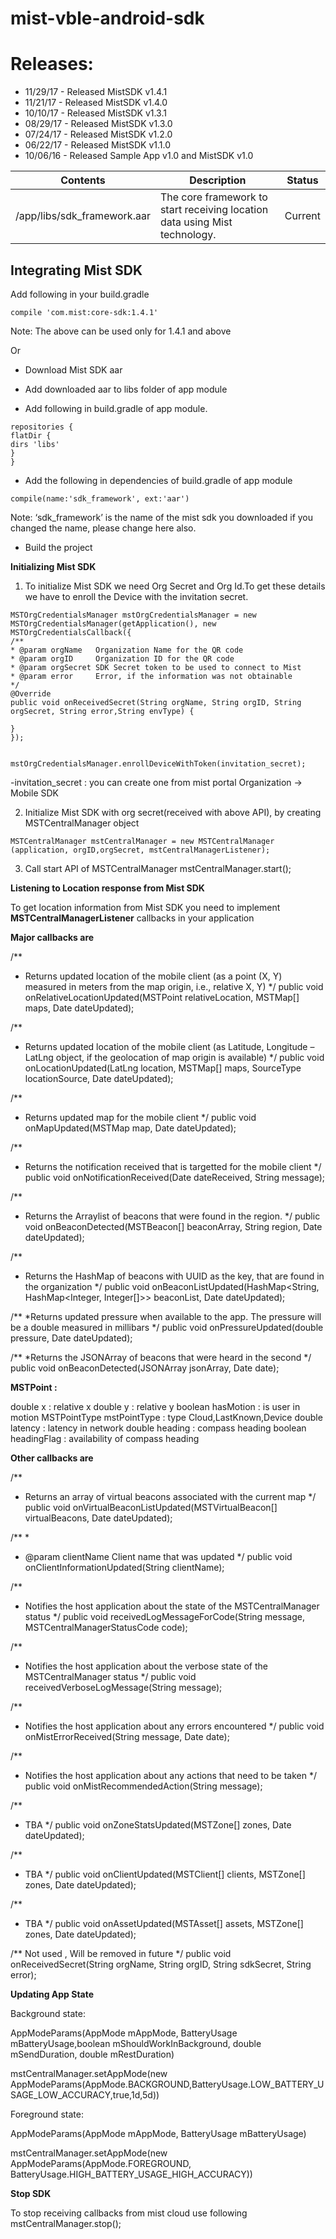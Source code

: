 # mist-vble-android-sdk



# Releases:
- 11/29/17 - Released MistSDK v1.4.1
- 11/21/17 - Released MistSDK v1.4.0
- 10/10/17 - Released MistSDK v1.3.1
- 08/29/17 - Released MistSDK v1.3.0
- 07/24/17 - Released MistSDK v1.2.0
- 06/22/17 - Released MistSDK v1.1.0
- 10/06/16 - Released Sample App v1.0 and MistSDK v1.0


|  Contents |  Description | Status |
|---|---|---|
|  /app/libs/sdk_framework.aar | The core framework to start receiving location data using Mist technology. | Current |

##  Integrating Mist SDK

Add following in your build.gradle

```
compile 'com.mist:core-sdk:1.4.1'
```
Note: The above can be used only for 1.4.1 and above 


  Or 
  
- Download Mist SDK aar

- Add downloaded aar to libs folder of app module

- Add following in build.gradle of app module.

```
repositories {
flatDir {
dirs 'libs'
}
}
```
- Add the following in dependencies of build.gradle of app module
```
compile(name:'sdk_framework', ext:'aar')
```
Note: ‘sdk_framework’ is the name of the mist sdk you downloaded if you changed the name, please change here also.

- Build the project



**Initializing Mist SDK**

1. To initialize Mist SDK we need  Org Secret and Org Id.To get these details we have to enroll the Device with the invitation secret.


```
MSTOrgCredentialsManager mstOrgCredentialsManager = new MSTOrgCredentialsManager(getApplication(), new MSTOrgCredentialsCallback({
/**
* @param orgName   Organization Name for the QR code
* @param orgID     Organization ID for the QR code
* @param orgSecret SDK Secret token to be used to connect to Mist
* @param error     Error, if the information was not obtainable
*/
@Override
public void onReceivedSecret(String orgName, String orgID, String orgSecret, String error,String envType) {

}
});


mstOrgCredentialsManager.enrollDeviceWithToken(invitation_secret);
```
-invitation_secret : you can create one from mist portal Organization -> Mobile SDK



2. Initialize Mist SDK with org secret(received with above API), by creating MSTCentralManager object

```
MSTCentralManager mstCentralManager = new MSTCentralManager (application, orgID,orgSecret, mstCentralManagerListener);
```

3. Call start API of MSTCentralManager
mstCentralManager.start();

**Listening to Location response from Mist SDK**

To get location information from Mist SDK you need to implement **MSTCentralManagerListener** callbacks in your application

**Major callbacks are**

/**
* Returns updated location of the mobile client (as a point (X, Y) measured in meters from the map origin, i.e., relative X, Y)
*/
public void onRelativeLocationUpdated(MSTPoint relativeLocation, MSTMap[] maps, Date dateUpdated);


/**
* Returns updated location of the mobile client (as Latitude, Longitude – LatLng object, if the geolocation of map origin is available)
*/
public void onLocationUpdated(LatLng location, MSTMap[] maps, SourceType locationSource, Date dateUpdated);


/**
* Returns updated map for the mobile client
*/
public void onMapUpdated(MSTMap map, Date dateUpdated);


/**
* Returns the notification received that is targetted for the mobile client
*/
public void onNotificationReceived(Date dateReceived, String message);


/**
* Returns the Arraylist of beacons that were found in the region.
*/
public void onBeaconDetected(MSTBeacon[] beaconArray, String region, Date dateUpdated);


/**
* Returns the HashMap of beacons with UUID as the key, that are found in the organization
*/
public void onBeaconListUpdated(HashMap<String, HashMap<Integer, Integer[]>> beaconList, Date dateUpdated);


/**
*Returns updated pressure when available to the app. The pressure will be a double measured in millibars
*/
public void onPressureUpdated(double pressure, Date dateUpdated);

/**
*Returns the JSONArray of beacons that were heard in the second
*/
public void onBeaconDetected(JSONArray jsonArray, Date date);



**MSTPoint :**

double x                : relative x
double y                : relative y
boolean hasMotion           : is user in motion
MSTPointType mstPointType  : type Cloud,LastKnown,Device
double latency            : latency in network
double heading             : compass heading
boolean headingFlag        : availability of compass heading

**Other callbacks are**

/**
* Returns an array of virtual beacons associated with the current map
*/
public void onVirtualBeaconListUpdated(MSTVirtualBeacon[] virtualBeacons, Date dateUpdated);

/**
*
* @param clientName Client name that was updated
*/
public void onClientInformationUpdated(String clientName);


/**
* Notifies the host application about the state of the MSTCentralManager status
*/
public void receivedLogMessageForCode(String message, MSTCentralManagerStatusCode code);

/**
* Notifies the host application about the verbose state of the MSTCentralManager status
*/
public void receivedVerboseLogMessage(String message);

/**
* Notifies the host application about any errors encountered
*/
public void onMistErrorReceived(String message, Date date);

/**
* Notifies the host application about any actions that need to be taken
*/
public void onMistRecommendedAction(String message);


/**
* TBA
*/
public void onZoneStatsUpdated(MSTZone[] zones, Date dateUpdated);

/**
* TBA
*/
public void onClientUpdated(MSTClient[] clients, MSTZone[] zones, Date dateUpdated);

/**
* TBA
*/
public void onAssetUpdated(MSTAsset[] assets, MSTZone[] zones, Date dateUpdated);

/**
Not used , Will be removed in future
*/
public void onReceivedSecret(String orgName, String orgID, String sdkSecret, String error);

**Updating App State**

Background state:

AppModeParams(AppMode mAppMode,  BatteryUsage mBatteryUsage,boolean mShouldWorkInBackground, double mSendDuration, double mRestDuration)

mstCentralManager.setAppMode(new AppModeParams(AppMode.BACKGROUND,BatteryUsage.LOW_BATTERY_USAGE_LOW_ACCURACY,true,1d,5d))

Foreground state:

AppModeParams(AppMode mAppMode, BatteryUsage mBatteryUsage)

mstCentralManager.setAppMode(new AppModeParams(AppMode.FOREGROUND, BatteryUsage.HIGH_BATTERY_USAGE_HIGH_ACCURACY))

**Stop SDK**

To stop receiving callbacks from mist cloud use following
mstCentralManager.stop();
